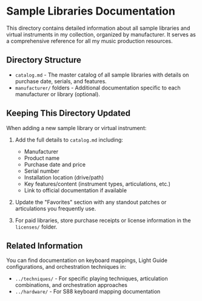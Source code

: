 # Sample Libraries Documentation

This directory contains detailed information about all sample libraries and virtual instruments in my collection, organized by manufacturer. It serves as a comprehensive reference for all my music production resources.

## Directory Structure

- `catalog.md` - The master catalog of all sample libraries with details on purchase date, serials, and features.
- `manufacturer/` folders - Additional documentation specific to each manufacturer or library (optional).

## Keeping This Directory Updated

When adding a new sample library or virtual instrument:

1. Add the full details to `catalog.md` including:
   - Manufacturer
   - Product name
   - Purchase date and price
   - Serial number
   - Installation location (drive/path)
   - Key features/content (instrument types, articulations, etc.)
   - Link to official documentation if available

2. Update the "Favorites" section with any standout patches or articulations you frequently use.

3. For paid libraries, store purchase receipts or license information in the `licenses/` folder.

## Related Information

You can find documentation on keyboard mappings, Light Guide configurations, and orchestration techniques in:
- `../techniques/` - For specific playing techniques, articulation combinations, and orchestration approaches
- `../hardware/` - For S88 keyboard mapping documentation
